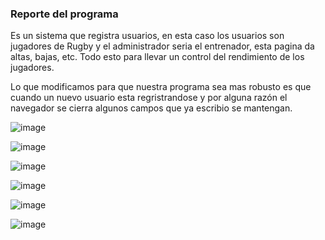 ### Reporte del programa
Es un sistema que registra usuarios, en esta caso los usuarios son jugadores de Rugby y el administrador seria el entrenador, esta pagina da altas, bajas, etc.
Todo esto para llevar un control del rendimiento de los jugadores.

Lo que modificamos para que nuestra programa sea mas robusto es que cuando un nuevo usuario esta regristrandose y por alguna razón el navegador se cierra
algunos campos que ya escribio se mantengan.

![image](https://github.com/HSamuelGomezC/Computacion-Tolerante-a-Fallas/assets/106403018/3cdc32be-029a-41b5-aae4-ce187c36d4df)



![image](https://github.com/HSamuelGomezC/Computacion-Tolerante-a-Fallas/assets/106403018/fb35b788-dd11-40b8-b004-226c55305c87)

![image](https://github.com/HSamuelGomezC/Computacion-Tolerante-a-Fallas/assets/106403018/99de8405-5c62-49a1-955d-8137efda2f6f)

![image](https://github.com/HSamuelGomezC/Computacion-Tolerante-a-Fallas/assets/106403018/6b25c6c2-d2eb-4a3b-af96-f587146cdb62)

![image](https://github.com/HSamuelGomezC/Computacion-Tolerante-a-Fallas/assets/106403018/cd9e5a4a-d790-4f82-9d10-aab1470cf5af)

![image](https://github.com/HSamuelGomezC/Computacion-Tolerante-a-Fallas/assets/106403018/6d2d9b8b-9b87-476b-a785-f623e1cec335)
